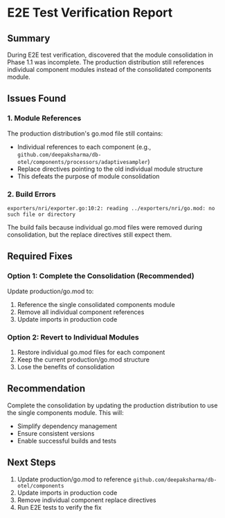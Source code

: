 # E2E Test Verification Report

## Summary
During E2E test verification, discovered that the module consolidation in Phase 1.1 was incomplete. The production distribution still references individual component modules instead of the consolidated components module.

## Issues Found

### 1. Module References
The production distribution's go.mod file still contains:
- Individual references to each component (e.g., `github.com/deepaksharma/db-otel/components/processors/adaptivesampler`)
- Replace directives pointing to the old individual module structure
- This defeats the purpose of module consolidation

### 2. Build Errors
```
exporters/nri/exporter.go:10:2: reading ../exporters/nri/go.mod: no such file or directory
```
The build fails because individual go.mod files were removed during consolidation, but the replace directives still expect them.

## Required Fixes

### Option 1: Complete the Consolidation (Recommended)
Update production/go.mod to:
1. Reference the single consolidated components module
2. Remove all individual component references
3. Update imports in production code

### Option 2: Revert to Individual Modules
1. Restore individual go.mod files for each component
2. Keep the current production/go.mod structure
3. Lose the benefits of consolidation

## Recommendation
Complete the consolidation by updating the production distribution to use the single components module. This will:
- Simplify dependency management
- Ensure consistent versions
- Enable successful builds and tests

## Next Steps
1. Update production/go.mod to reference `github.com/deepaksharma/db-otel/components`
2. Update imports in production code
3. Remove individual component replace directives
4. Run E2E tests to verify the fix
